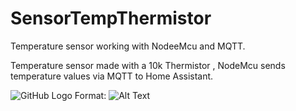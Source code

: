 # SensorTempThermistor

Temperature sensor working with NodeeMcu and MQTT.

Temperature sensor made with a 10k Thermistor , NodeMcu sends temperature values via MQTT to Home Assistant.

![GitHub Logo](/images/logo.png)
Format: ![Alt Text](url)



